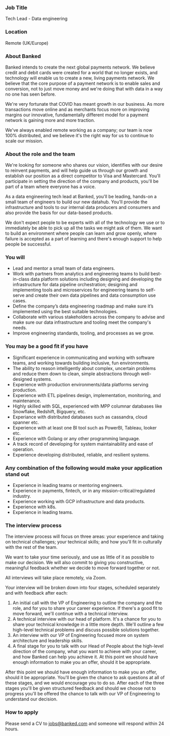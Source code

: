 ### Job Title

Tech Lead - Data engineering

### Location

Remote (UK/Europe)

### About Banked
Banked intends to create the next global payments network. We believe credit and debit cards were created for a world that no longer exists, and technology will enable us to create a new, living payments network. We believe that the core purpose of a payment network is to enable sales and conversion, not to just move money and we're doing that with data in a way no one has seen before.

We're very fortunate that COVID has meant growth in our business. As more transactions move online and as merchants focus more on improving margins our innovative, fundamentally different model for a payment network is gaining more and more traction.

We've always enabled remote working as a company; our team is now 100% distributed, and we believe it's the right way for us to continue to scale our mission.

### **About the role and the team**
We're looking for someone who shares our vision, identifies with our desire to reinvent payments, and will help guide us through our growth and establish our position as a direct competitor to Visa and Mastercard.
You'll participate in setting the direction of the company and products, you'll be part of a team where everyone has a voice.

As a data engineering tech lead at Banked, you'll be leading, hands-on a small team of engineers to build our new datahub. You'll provide the infrastructure and tools to our internal data producers and consumers and also provide the basis for our data-based products.

We don't expect people to be experts with all of the technology we use or to immediately be able to pick up all the tasks we might ask of them. We want to build an environment where people can learn and grow openly, where failure is accepted as a part of learning and there's enough support to help people be successful.

### **You will**
- Lead and mentor a small team of data engineers. 
- Work with partners from analytics and engineering teams to build best-in-class data platform solutions including designing and developing the infrastructure for data pipeline orchestration; designing and implementing tools and microservices for engineering teams to self-serve and create their own data pipelines and data consumption use cases. 
- Define the company’s data engineering roadmap and make sure it’s implemented using the best suitable technologies.
- Collaborate with various stakeholders across the company to advise and make sure our data infrastructure and tooling meet the company's needs.
- Improve engineering standards, tooling, and processes as we grow.

### **You may be a good fit if you have**
- Significant experience in communicating and working with software teams, and working towards building inclusive, fun environments.
- The ability to reason intelligently about complex, uncertain problems and reduce them down to clean, simple abstractions through well-designed systems.
- Experience with production environments/data platforms serving production.
- Experience with ETL pipelines design, implementation, monitoring, and maintenance.
- Highly skilled with SQL, experienced with MPP columnar databases like Snowflake, Redshift, Bigquery, etc.
- Experiance with distributed databases such as cassandra, cloud spanner etc.
- Experience with at least one BI tool such as PowerBI, Tableau, looker etc.
- Experience with Golang or any other programming language.
- A track record of developing for system maintainability and ease of operation.
- Experience developing distributed, reliable, and resilient systems.

 
### **Any combination of the following would make your application stand out**
- Experience in leading teams or mentoring engineers.
- Experience in payments, fintech, or in any mission-critical/regulated industry.
- Experience working with GCP infrastructure and data products.
- Experience with k8s.
- Experience in leading teams.


### The interview process
The interview process will focus on three areas: your experience and taking on technical challenges; your technical skills; and how you'll fit in culturally with the rest of the team.

We want to take your time seriously, and use as little of it as possible to make our decision. We will also commit to giving you constructive, meaningful feedback whether we decide to move forward together or not.

All interviews will take place remotely, via Zoom.

Your interview will be broken down into four stages, scheduled separately and with feedback after each:
1. An initial call with the VP of Engineering to outline the company and the role, and for you to share your career experience. If there's a good fit to move forward, we'll continue with a technical interview.
2. A technical interview with our head of platform. It's a chance for you to share your technical knowledge in a little more depth. We'll outline a few high-level technical problems and discuss possible solutions together.
3. An interview with our VP of Engineering focused more on system architecture and leadership skills.
4. A final stage for you to talk with our Head of People about the high-level direction of the company, what you want to achieve with your career, and how Banked can help you achieve it. At this point we should have enough information to make you an offer, should it be appropriate.

After this point we should have enough information to make you an offer, should it be appropriate.
You'll be given the chance to ask questions at all of these stages, and we would encourage you to do so. After each of the three stages you'll be given structured feedback and should we choose not to progress you'll be offered the chance to talk with our VP of Engineering to understand our decision.


### How to apply
Please send a CV to jobs@banked.com and someone will respond within 24 hours.








